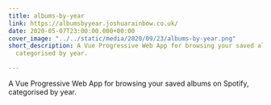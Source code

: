 ```yaml
---
title: albums-by-year
link: https://albumsbyyear.joshuarainbow.co.uk/
date: 2020-05-07T23:00:00.000+00:00
cover_image: "../../static/media/2020/09/23/albums-by-year.png"
short_description: A Vue Progressive Web App for browsing your saved albums on Spotify,
  categorised by year.

---
```

A Vue Progressive Web App for browsing your saved albums on Spotify, categorised by year.